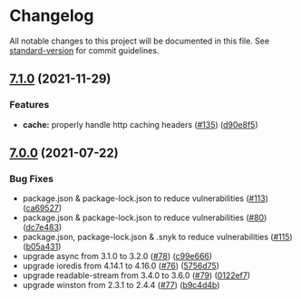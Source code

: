 # Changelog

All notable changes to this project will be documented in this file. See [standard-version](https://github.com/conventional-changelog/standard-version) for commit guidelines.

## [7.1.0](https://github.com/godaddy/warehouse.ai/compare/7.0.0...7.1.0) (2021-11-29)


### Features

* **cache:** properly handle http caching headers ([#135](https://github.com/godaddy/warehouse.ai/issues/135)) ([d90e8f5](https://github.com/godaddy/warehouse.ai/commit/d90e8f5e53396cdd5ee6149d9c0fdff7de400830))

## [7.0.0](https://github.com/godaddy/warehouse.ai/compare/6.4.0...7.0.0) (2021-07-22)


### Bug Fixes

* package.json & package-lock.json to reduce vulnerabilities ([#113](https://github.com/godaddy/warehouse.ai/issues/113)) ([ca69527](https://github.com/godaddy/warehouse.ai/commit/ca69527b302d101d9ff294ec8f6efdb3403e707d))
* package.json & package-lock.json to reduce vulnerabilities ([#80](https://github.com/godaddy/warehouse.ai/issues/80)) ([dc7e483](https://github.com/godaddy/warehouse.ai/commit/dc7e483721d13c97fc52b33d3a06398254f90bfa))
* package.json, package-lock.json & .snyk to reduce vulnerabilities ([#115](https://github.com/godaddy/warehouse.ai/issues/115)) ([b05a431](https://github.com/godaddy/warehouse.ai/commit/b05a4317128c43604324efca63f95aaad7ba0ce1))
* upgrade async from 3.1.0 to 3.2.0 ([#78](https://github.com/godaddy/warehouse.ai/issues/78)) ([c99e666](https://github.com/godaddy/warehouse.ai/commit/c99e666dc4727cfe1062072a4ac45310ebde1e41))
* upgrade ioredis from 4.14.1 to 4.16.0 ([#76](https://github.com/godaddy/warehouse.ai/issues/76)) ([5756d75](https://github.com/godaddy/warehouse.ai/commit/5756d7535db24fe2ee7b5a69184b96b6930fc7ed))
* upgrade readable-stream from 3.4.0 to 3.6.0 ([#79](https://github.com/godaddy/warehouse.ai/issues/79)) ([0122ef7](https://github.com/godaddy/warehouse.ai/commit/0122ef7c28694a8161c3c18782a43d7779f695f6))
* upgrade winston from 2.3.1 to 2.4.4 ([#77](https://github.com/godaddy/warehouse.ai/issues/77)) ([b9c4d4b](https://github.com/godaddy/warehouse.ai/commit/b9c4d4b0a1379d9345023586521bbeaa9db2f545))
